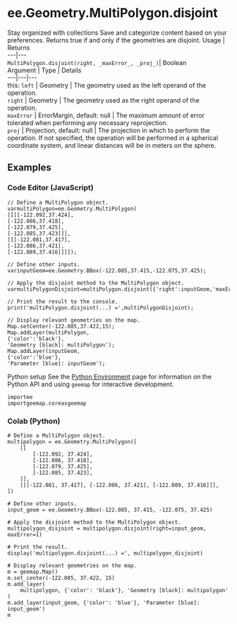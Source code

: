  
#  ee.Geometry.MultiPolygon.disjoint
Stay organized with collections  Save and categorize content based on your preferences. 
Returns true if and only if the geometries are disjoint. Usage | Returns  
---|---  
`MultiPolygon.disjoint(right, _maxError_, _proj_)`|  Boolean  
Argument | Type | Details  
---|---|---  
this: `left` | Geometry | The geometry used as the left operand of the operation.  
`right` | Geometry | The geometry used as the right operand of the operation.  
`maxError` | ErrorMargin, default: null | The maximum amount of error tolerated when performing any necessary reprojection.  
`proj` | Projection, default: null | The projection in which to perform the operation. If not specified, the operation will be performed in a spherical coordinate system, and linear distances will be in meters on the sphere.  
## Examples
### Code Editor (JavaScript)
```
// Define a MultiPolygon object.
varmultiPolygon=ee.Geometry.MultiPolygon(
[[[[-122.092,37.424],
[-122.086,37.418],
[-122.079,37.425],
[-122.085,37.423]]],
[[[-122.081,37.417],
[-122.086,37.421],
[-122.089,37.416]]]]);

// Define other inputs.
varinputGeom=ee.Geometry.BBox(-122.085,37.415,-122.075,37.425);

// Apply the disjoint method to the MultiPolygon object.
varmultiPolygonDisjoint=multiPolygon.disjoint({'right':inputGeom,'maxError':1});

// Print the result to the console.
print('multiPolygon.disjoint(...) =',multiPolygonDisjoint);

// Display relevant geometries on the map.
Map.setCenter(-122.085,37.422,15);
Map.addLayer(multiPolygon,
{'color':'black'},
'Geometry [black]: multiPolygon');
Map.addLayer(inputGeom,
{'color':'blue'},
'Parameter [blue]: inputGeom');
```

Python setup
See the [ Python Environment](https://developers.google.com/earth-engine/guides/python_install) page for information on the Python API and using `geemap` for interactive development.
```
importee
importgeemap.coreasgeemap
```

### Colab (Python)
```
# Define a MultiPolygon object.
multipolygon = ee.Geometry.MultiPolygon([
    [[
        [-122.092, 37.424],
        [-122.086, 37.418],
        [-122.079, 37.425],
        [-122.085, 37.423],
    ]],
    [[[-122.081, 37.417], [-122.086, 37.421], [-122.089, 37.416]]],
])

# Define other inputs.
input_geom = ee.Geometry.BBox(-122.085, 37.415, -122.075, 37.425)

# Apply the disjoint method to the MultiPolygon object.
multipolygon_disjoint = multipolygon.disjoint(right=input_geom, maxError=1)

# Print the result.
display('multipolygon.disjoint(...) =', multipolygon_disjoint)

# Display relevant geometries on the map.
m = geemap.Map()
m.set_center(-122.085, 37.422, 15)
m.add_layer(
    multipolygon, {'color': 'black'}, 'Geometry [black]: multipolygon'
)
m.add_layer(input_geom, {'color': 'blue'}, 'Parameter [blue]: input_geom')
m
```

